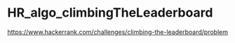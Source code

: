 # HR_algo_climbingTheLeaderboard
https://www.hackerrank.com/challenges/climbing-the-leaderboard/problem
